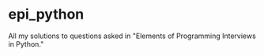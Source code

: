 # epi_python
All my solutions to questions asked in "Elements of Programming Interviews in Python."
